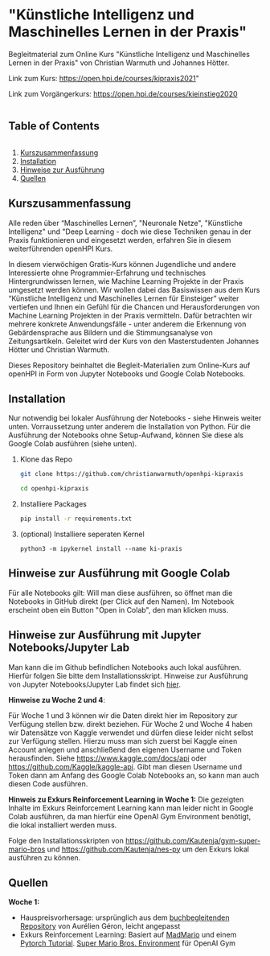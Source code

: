 # "Künstliche Intelligenz und Maschinelles Lernen in der Praxis"

Begleitmaterial zum Online Kurs "Künstliche Intelligenz und Maschinelles Lernen in der Praxis" von Christian Warmuth und Johannes Hötter.

Link zum Kurs: https://open.hpi.de/courses/kipraxis2021"

Link zum Vorgängerkurs: https://open.hpi.de/courses/kieinstieg2020


<!-- Gliederung -->
<summary><h2 style="display: inline-block">Table of Contents</h2></summary>
  <ol>
    <li>
      <a href="#Kurszusammenfassung">Kurszusammenfassung</a>
    </li>
    <li>
      <a href="#installation">Installation</a>
    </li>
    <li><a href="#hinweise">Hinweise zur Ausführung</a></li>
     <li>
      <a href="#quellen">Quellen</a>
    </li>
  </ol>



<!-- Kurszusammenfassung -->
## Kurszusammenfassung

Alle reden über “Maschinelles Lernen”, "Neuronale Netze", "Künstliche Intelligenz" und "Deep Learning - doch wie diese Techniken genau in der Praxis funktionieren und eingesetzt werden, erfahren Sie in diesem weiterführenden openHPI Kurs.

In diesem vierwöchigen Gratis-Kurs können Jugendliche und andere Interessierte ohne Programmier-Erfahrung und technisches Hintergrundwissen lernen, wie Machine Learning Projekte in der Praxis umgesetzt werden können. Wir wollen dabei das Basiswissen aus dem Kurs “Künstliche Intelligenz und Maschinelles Lernen für Einsteiger” weiter vertiefen und Ihnen ein Gefühl für die Chancen und Herausforderungen von Machine Learning Projekten in der Praxis vermitteln. Dafür betrachten wir mehrere konkrete Anwendungsfälle - unter anderem die Erkennung von Gebärdensprache aus Bildern und die Stimmungsanalyse von Zeitungsartikeln. Geleitet wird der Kurs von den Masterstudenten Johannes Hötter und Christian Warmuth.

Dieses Repository beinhaltet die Begleit-Materialien zum Online-Kurs auf openHPI in Form von Jupyter Notebooks und Google Colab Notebooks.

<!-- installation -->
## Installation

Nur notwendig bei lokaler Ausführung der Notebooks - siehe Hinweis weiter unten. Vorraussetzung unter anderem die Installation von Python. Für die Ausführung der Notebooks ohne Setup-Aufwand, können Sie diese als Google Colab ausführen (siehe unten).

1. Klone das Repo
   ```sh
   git clone https://github.com/christianwarmuth/openhpi-kipraxis
   
   cd openhpi-kipraxis
   ```
2. Installiere Packages
   ```sh
   pip install -r requirements.txt
   ```
3. (optional) Installiere seperaten Kernel 
   ```
   python3 -m ipykernel install --name ki-praxis 
   ```
   
<!-- hinweise -->
## Hinweise zur Ausführung mit Google Colab

Für alle Notebooks gilt: Will man diese ausführen, so öffnet man die Notebooks in GitHub direkt (per Click auf den Namen). Im Notebook erscheint oben ein Button "Open in Colab", den man klicken muss. 

## Hinweise zur Ausführung mit Jupyter Notebooks/Jupyter Lab

Man kann die im Github befindlichen Notebooks auch lokal ausführen. Hierfür folgen Sie bitte dem Installationsskript. Hinweise zur Ausführung von Jupyter Notebooks/Jupyter Lab findet sich [hier](https://jupyter.org/install).


**Hinweise zu Woche 2 und 4**:

Für Woche 1 und 3 können wir die Daten direkt hier im Repository zur Verfügung stellen bzw. direkt beziehen. 
Für Woche 2 und Woche 4 haben wir Datensätze von Kaggle verwendet und dürfen diese leider nicht selbst zur Verfügung stellen. Hierzu muss man sich zuerst bei Kaggle einen Account anlegen und anschließend den eigenen Username und Token herausfinden. Siehe https://www.kaggle.com/docs/api oder https://github.com/Kaggle/kaggle-api. 
Gibt man diesen Username und Token dann am Anfang des Google Colab Notebooks an, so kann man auch diesen Code ausführen. 

**Hinweis zu Exkurs Reinforcement Learning in Woche 1:**
Die gezeigten Inhalte im Exkurs Reinforcement Learning kann man leider nicht in Google Colab ausführen, da man hierfür eine OpenAI Gym Environment benötigt, die lokal installiert werden muss. 

Folge den Installationsskripten von https://github.com/Kautenja/gym-super-mario-bros und https://github.com/Kautenja/nes-py um den Exkurs lokal ausführen zu können.


<!-- Quellen -->
## Quellen

**Woche 1:**
  - Hauspreisvorhersage: ursprünglich aus dem [buchbegleitenden Repository](https://github.com/ageron/handson-ml2) von Aurélien Géron, leicht angepasst
  - Exkurs Reinforcement Learning: Basiert auf [MadMario](https://github.com/YuansongFeng/MadMario) und einem [Pytorch Tutorial](https://pytorch.org/tutorials/intermediate/mario_rl_tutorial.html). [Super Mario Bros. Environment](https://github.com/Kautenja/gym-super-mario-bros) für OpenAI Gym



    
